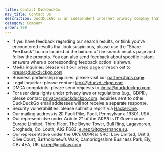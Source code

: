 ```yaml
---
title: Contact DuckDuckGo
nav_title: Contact Us
description: DuckDuckGo is an independent internet privacy company that offers a private alternative to Google search & Chrome in one free app.
category: Company
order: 700
---
```


-   If you have feedback regarding our search results, or think you’ve encountered results that look suspicious, please use the “Share Feedback” button located at the bottom of the search results page and follow the prompts. You can also send feedback about specific instant answers where a corresponding feedback option is shown.
-   Media inquiries: please visit our [press page](https://duckduckgo.com/press) or reach out to [press@duckduckgo.com](mailto:press@duckduckgo.com).
-   Business partnership inquiries: please visit our <a href="{{ site.baseurl }}/company/partnerships">partnerships page</a>.
-   Legal inquiries: please contact [legal@duckduckgo.com](mailto:legal@duckduckgo.com).
-   DMCA complaints: please send requests to [dmca@duckduckgo.com](mailto:dmca@duckduckgo.com).
-   For user data rights under privacy laws or regulations (e.g., GDPR), please contact [privacy@duckduckgo.com](mailt:privacy@duckduckgo.com). Inquiries sent to other DuckDuckGo email addresses will not receive a separate response.
-   Security vulnerabilities: please submit a report via [HackerOne](https://hackerone.com/duckduckgo).
-   Our mailing address is 20 Paoli Pike, Paoli, Pennsylvania 19301, USA.
-   Our representative under Article 27 of the GDPR is IT Governance Europe Limited, Third Floor, The Boyne Tower, Bull Ring, Lagavooren, Drogheda, Co. Louth,
    A92 F682. [eurep@itgovernance.eu](mailto:eurep@itgovernance.eu).
-   Our representative under the UK’s GDPR is GRCI Law Limited, Unit 3, Clive Court, Bartholomew’s Walk, Cambridgeshire Business Park, Ely, CB7 4EA, UK. [ukrep@grcilaw.com](mailto:ukrep@grcilaw.com).
